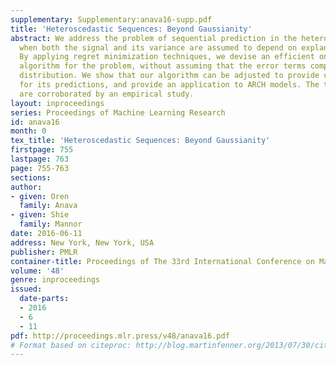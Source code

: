 ```yaml
---
supplementary: Supplementary:anava16-supp.pdf
title: 'Heteroscedastic Sequences: Beyond Gaussianity'
abstract: We address the problem of sequential prediction in the heteroscedastic setting,
  when both the signal and its variance are assumed to depend on explanatory variables.
  By applying regret minimization techniques, we devise an efficient online learning
  algorithm for the problem, without assuming that the error terms comply with a specific
  distribution. We show that our algorithm can be adjusted to provide confidence bounds
  for its predictions, and provide an application to ARCH models. The theoretic results
  are corroborated by an empirical study.
layout: inproceedings
series: Proceedings of Machine Learning Research
id: anava16
month: 0
tex_title: 'Heteroscedastic Sequences: Beyond Gaussianity'
firstpage: 755
lastpage: 763
page: 755-763
sections: 
author:
- given: Oren
  family: Anava
- given: Shie
  family: Mannor
date: 2016-06-11
address: New York, New York, USA
publisher: PMLR
container-title: Proceedings of The 33rd International Conference on Machine Learning
volume: '48'
genre: inproceedings
issued:
  date-parts:
  - 2016
  - 6
  - 11
pdf: http://proceedings.mlr.press/v48/anava16.pdf
# Format based on citeproc: http://blog.martinfenner.org/2013/07/30/citeproc-yaml-for-bibliographies/
---
```

